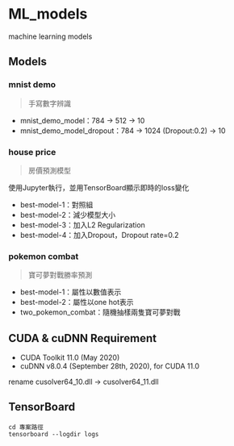 # ML_models
machine learning models

## Models
### mnist demo
> 手寫數字辨識

* mnist_demo_model：784 -> 512 -> 10
* mnist_demo_model_dropout：784 -> 1024 (Dropout:0.2) -> 10

### house price
> 房價預測模型

使用Jupyter執行，並用TensorBoard顯示即時的loss變化

* best-model-1：對照組
* best-model-2：減少模型大小
* best-model-3：加入L2 Regularization
* best-model-4：加入Dropout，Dropout rate=0.2

### pokemon combat
> 寶可夢對戰勝率預測

* best-model-1：屬性以數值表示
* best-model-2：屬性以one hot表示
* two_pokemon_combat：隨機抽樣兩隻寶可夢對戰

## CUDA & cuDNN Requirement
* CUDA Toolkit 11.0 (May 2020)  
* cuDNN v8.0.4 (September 28th, 2020), for CUDA 11.0

rename cusolver64_10.dll -> cusolver64_11.dll

## TensorBoard

```
cd 專案路徑
tensorboard --logdir logs
```
